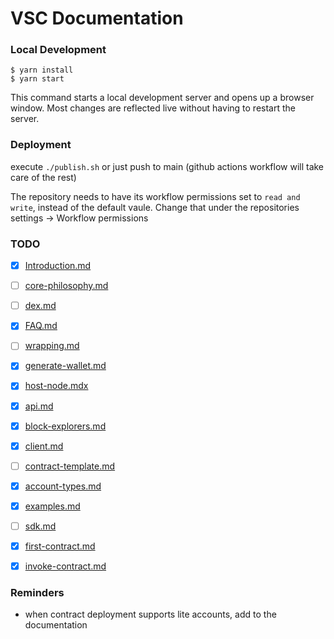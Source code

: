 # VSC Documentation

### Local Development

```
$ yarn install
$ yarn start
```

This command starts a local development server and opens up a browser window. Most changes are reflected live without having to restart the server.

### Deployment

execute `./publish.sh` or just push to main (github actions workflow will take care of the rest)

The repository needs to have its workflow permissions set to `read and write`, instead of the default vaule. Change that under the repositories settings -> Workflow permissions

### TODO

- [X] [Introduction.md](./docs/Introduction.md)
- [ ] [core-philosophy.md](./docs/discussions/core-philosophy.md)
- [ ] [dex.md](./docs/discussions/dex.md)
- [X] [FAQ.md](./docs/discussions/FAQ.md)
- [ ] [wrapping.md](./docs/discussions/wrapping.md)
- [X] [generate-wallet.md](./docs/how-to/generate-wallet.md)
- [X] [host-node.mdx](./docs/how-to/host-node.mdx)
- [X] [api.md](./docs/references/api.md)
- [X] [block-explorers.md](./docs/references/block-explorers.md)
- [X] [client.md](./docs/references/client.md)
- [ ] [contract-template.md](./docs/references/contract-template.md)
- [X] [account-types.md](./docs/references/account-types.md)
- [X] [examples.md](./docs/references/examples.md)
- [ ] [sdk.md](./docs/references/sdk.md)
- [X] [first-contract.md](./docs/tutorials/first-contract.md)
- [X] [invoke-contract.md](./docs/tutorials/invoke-contract.md)


### Reminders

- when contract deployment supports lite accounts, add to the documentation